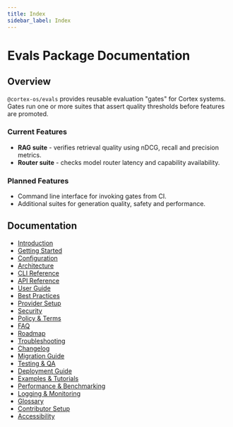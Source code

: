 ```yaml
---
title: Index
sidebar_label: Index
---
```


# Evals Package Documentation

## Overview

`@cortex-os/evals` provides reusable evaluation "gates" for Cortex systems. Gates run one or more suites that assert quality thresholds before features are promoted.

### Current Features

- **RAG suite** - verifies retrieval quality using nDCG, recall and precision metrics.
- **Router suite** - checks model router latency and capability availability.

### Planned Features

- Command line interface for invoking gates from CI.
- Additional suites for generation quality, safety and performance.

## Documentation

- [Introduction](./introduction.md)
- [Getting Started](./getting-started.md)
- [Configuration](./configuration.md)
- [Architecture](./architecture.md)
- [CLI Reference](./cli-reference.md)
- [API Reference](./api-reference.md)
- [User Guide](./user-guide.md)
- [Best Practices](./best-practices.md)
- [Provider Setup](./providers-setup.md)
- [Security](./security.md)
- [Policy & Terms](./policy-terms.md)
- [FAQ](./faq.md)
- [Roadmap](./roadmap.md)
- [Troubleshooting](./troubleshooting.md)
- [Changelog](./changelog.md)
- [Migration Guide](./migration-guide.md)
- [Testing & QA](./testing-qa.md)
- [Deployment Guide](./deployment-guide.md)
- [Examples & Tutorials](./examples.md)
- [Performance & Benchmarking](./performance.md)
- [Logging & Monitoring](./logging-monitoring.md)
- [Glossary](./glossary.md)
- [Contributor Setup](./contributor-setup.md)
- [Accessibility](./accessibility.md)
